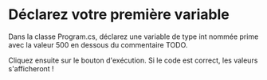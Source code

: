 ﻿# Déclarez votre première variable 

Dans la classe Program.cs, déclarez une variable de type int nommée prime avec la valeur 500 en dessous du commentaire TODO.

Cliquez ensuite sur le bouton d'exécution. Si le code est correct, les valeurs s'afficheront !